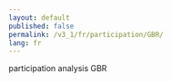 ```yaml
---
layout: default
published: false
permalink: /v3_1/fr/participation/GBR/
lang: fr
---
```


participation analysis GBR
